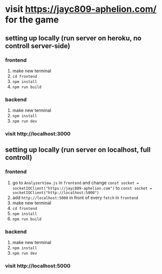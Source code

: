 # visit https://jayc809-aphelion.com/ for the game


## setting up locally (run server on heroku, no controll server-side)

### frontend 
1. make new terminal
2. `cd frontend`
3. `npm install` 
4. `npm run build`

### backend
1. make new terminal
2. `npm install`
3. `npm run dev`

### visit http://localhost:3000


## setting up locally (run server on localhost, full controll)

### frontend
1. go to `AnalyzerView.js` in `frontend` and change `const socket = socketIOClient("https://jayc809-aphelion.com")` to `const socket = socketIOClient("http://localhost:5000")`
2. add `http://localhost:5000` in front of every `fetch` in `frontend` 
3. make new terminal
4. `cd frontend`
5. `npm install`
6. `npm run build`

### backend
1. make new terminal
2. `npm install`
3. `npm run dev`

### visit http://localhost:5000
